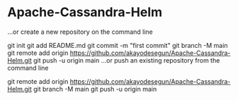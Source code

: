 # Apache-Cassandra-Helm

…or create a new repository on the command line

git init
git add README.md
git commit -m "first commit"
git branch -M main
git remote add origin https://github.com/akayodesegun/Apache-Cassandra-Helm.git
git push -u origin main
…or push an existing repository from the command line

git remote add origin https://github.com/akayodesegun/Apache-Cassandra-Helm.git
git branch -M main
git push -u origin main
